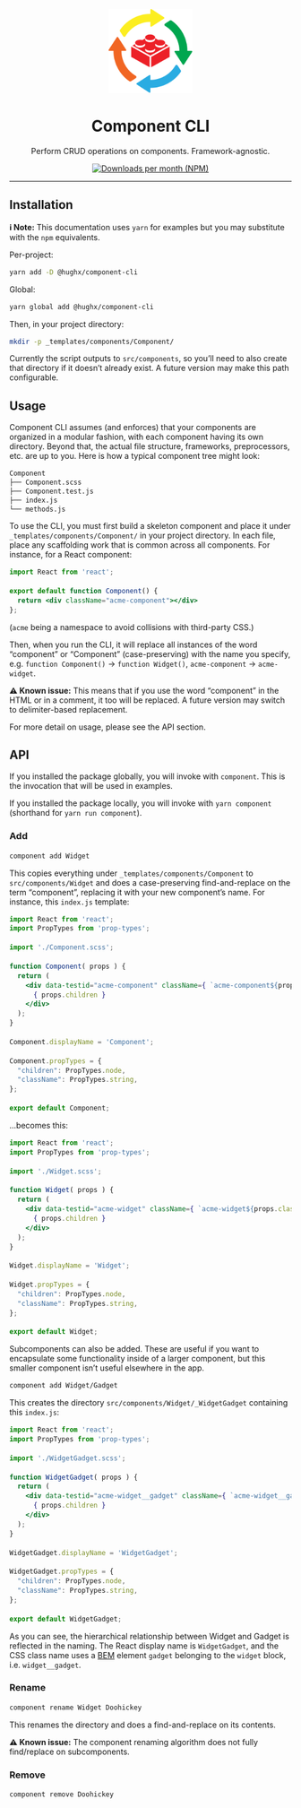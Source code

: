 <p align="center"><img src="https://raw.githubusercontent.com/HughxDev/component-cli/master/component-cli-logo.svg?sanitize=true" width="150" alt="logo" /></p>

<h1 align="center">Component CLI</h1>

<p align="center">Perform CRUD operations on components. Framework-agnostic.</p>

<p align="center"><a href="https://www.npmjs.com/package/@hughx/component-cli"><img src="https://img.shields.io/npm/dm/@hughx/component-cli.svg" alt="Downloads per month (NPM)"></a></p>

----

## Installation

<b>ℹ Note:</b> This documentation uses `yarn` for examples but you may substitute with the `npm` equivalents.

Per-project:

```zsh
yarn add -D @hughx/component-cli
```

Global:

```zsh
yarn global add @hughx/component-cli
```

Then, in your project directory:

```zsh
mkdir -p _templates/components/Component/
```

Currently the script outputs to `src/components`, so you’ll need to also create that directory if it doesn’t already exist. A future version may make this path configurable.

## Usage

Component CLI assumes (and enforces) that your components are organized in a modular fashion, with each component having its own directory. Beyond that, the actual file structure, frameworks, preprocessors, etc. are up to you. Here is how a typical component tree might look:

```
Component
├── Component.scss
├── Component.test.js
├── index.js
└── methods.js
```

To use the CLI, you must first build a skeleton component and place it under `_templates/components/Component/` in your project directory. In each file, place any scaffolding work that is common across all components. For instance, for a React component:

```jsx
import React from 'react';

export default function Component() {
  return <div className="acme-component"></div>
};
```

(`acme` being a namespace to avoid collisions with third-party CSS.)

Then, when you run the CLI, it will replace all instances of the word “component” or “Component” (case-preserving) with the name you specify, e.g. `function Component()` → `function Widget()`, `acme-component` → `acme-widget`.

<b>⚠️ Known issue:</b> This means that if you use the word “component” in the HTML or in a comment, it too will be replaced. A future version may switch to delimiter-based replacement.

For more detail on usage, please see the API section.

## API

If you installed the package globally, you will invoke with `component`. This is the invocation that will be used in examples.

If you installed the package locally, you will invoke with `yarn component` (shorthand for `yarn run component`).

### Add

```bash
component add Widget
```

This copies everything under `_templates/components/Component` to `src/components/Widget` and does a case-preserving find-and-replace on the term “component”, replacing it with your new component’s name. For instance, this `index.js` template:

```jsx
import React from 'react';
import PropTypes from 'prop-types';

import './Component.scss';

function Component( props ) {
  return (
    <div data-testid="acme-component" className={ `acme-component${props.className ? ` ${props.className}` : ''}` }>
      { props.children }
    </div>
  );
}

Component.displayName = 'Component';

Component.propTypes = {
  "children": PropTypes.node,
  "className": PropTypes.string,
};

export default Component;
```

…becomes this:

```jsx
import React from 'react';
import PropTypes from 'prop-types';

import './Widget.scss';

function Widget( props ) {
  return (
    <div data-testid="acme-widget" className={ `acme-widget${props.className ? ` ${props.className}` : ''}` }>
      { props.children }
    </div>
  );
}

Widget.displayName = 'Widget';

Widget.propTypes = {
  "children": PropTypes.node,
  "className": PropTypes.string,
};

export default Widget;
```

Subcomponents can also be added. These are useful if you want to encapsulate some functionality inside of a larger component, but this smaller component isn’t useful elsewhere in the app.

```bash
component add Widget/Gadget
```

This creates the directory `src/components/Widget/_WidgetGadget` containing this `index.js`:

```jsx
import React from 'react';
import PropTypes from 'prop-types';

import './WidgetGadget.scss';

function WidgetGadget( props ) {
  return (
    <div data-testid="acme-widget__gadget" className={ `acme-widget__gadget${props.className ? ` ${props.className}` : ''}` }>
      { props.children }
    </div>
  );
}

WidgetGadget.displayName = 'WidgetGadget';

WidgetGadget.propTypes = {
  "children": PropTypes.node,
  "className": PropTypes.string,
};

export default WidgetGadget;
```

As you can see, the hierarchical relationship between Widget and Gadget is reflected in the naming. The React display name is `WidgetGadget`, and the CSS class name uses a [BEM](http://getbem.com/) element `gadget` belonging to the `widget` block, i.e. `widget__gadget`.

### Rename

```bash
component rename Widget Doohickey
```

This renames the directory and does a find-and-replace on its contents.

<b>⚠️ Known issue:</b> The component renaming algorithm does not fully find/replace on subcomponents.

### Remove

```bash
component remove Doohickey
```

